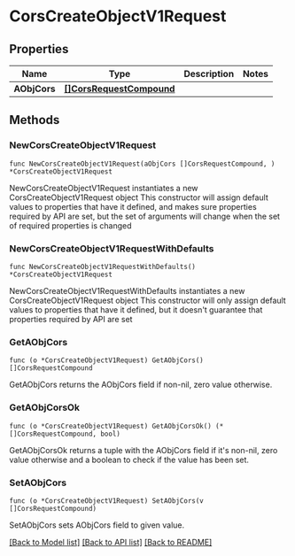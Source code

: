 # CorsCreateObjectV1Request

## Properties

Name | Type | Description | Notes
------------ | ------------- | ------------- | -------------
**AObjCors** | [**[]CorsRequestCompound**](CorsRequestCompound.md) |  | 

## Methods

### NewCorsCreateObjectV1Request

`func NewCorsCreateObjectV1Request(aObjCors []CorsRequestCompound, ) *CorsCreateObjectV1Request`

NewCorsCreateObjectV1Request instantiates a new CorsCreateObjectV1Request object
This constructor will assign default values to properties that have it defined,
and makes sure properties required by API are set, but the set of arguments
will change when the set of required properties is changed

### NewCorsCreateObjectV1RequestWithDefaults

`func NewCorsCreateObjectV1RequestWithDefaults() *CorsCreateObjectV1Request`

NewCorsCreateObjectV1RequestWithDefaults instantiates a new CorsCreateObjectV1Request object
This constructor will only assign default values to properties that have it defined,
but it doesn't guarantee that properties required by API are set

### GetAObjCors

`func (o *CorsCreateObjectV1Request) GetAObjCors() []CorsRequestCompound`

GetAObjCors returns the AObjCors field if non-nil, zero value otherwise.

### GetAObjCorsOk

`func (o *CorsCreateObjectV1Request) GetAObjCorsOk() (*[]CorsRequestCompound, bool)`

GetAObjCorsOk returns a tuple with the AObjCors field if it's non-nil, zero value otherwise
and a boolean to check if the value has been set.

### SetAObjCors

`func (o *CorsCreateObjectV1Request) SetAObjCors(v []CorsRequestCompound)`

SetAObjCors sets AObjCors field to given value.



[[Back to Model list]](../README.md#documentation-for-models) [[Back to API list]](../README.md#documentation-for-api-endpoints) [[Back to README]](../README.md)


